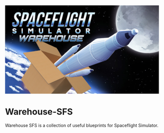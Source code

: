 ![](Warehouse-Banner.jpeg)

# Warehouse-SFS
 Warehouse SFS is a collection of useful blueprints for Spaceflight Simulator.